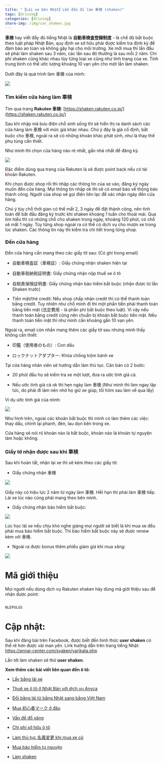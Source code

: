 ```yaml
---
title: "【Lái xe bên Nhật】Lần đầu đi làm 車検 (shaken)"
tags: [driving]
categories: [driving]
share-img: /img/car_shaken.jpg
---
```


**車検** hay viết đầy đủ tiếng Nhật là **自動車検査登録制度** - là chế độ bắt buộc theo luật pháp Nhật Bản, quy định xe sở hữu phải được kiểm tra định kỳ để đảm bảo an toàn và không gây hại cho môi trường. Xe mới mua thì lần đầu sẽ phải làm shaken sau 3 năm, các lần sau đó thường là sau mỗi 2 năm. Chi phí shaken cũng khác nhau tùy từng loại xe cũng như tình trạng của xe. Tính trung bình có thể ước lượng khoảng 10 vạn yên cho một lần làm shaken.

Dưới đây là quá trình làm 車検 của mình:

![](/img/car_shaken.jpg)

### Tìm kiếm cửa hàng làm 車検

<script async src="//pagead2.googlesyndication.com/pagead/js/adsbygoogle.js"></script>
<ins class="adsbygoogle"
     style="display:block; text-align:center;"
     data-ad-layout="in-article"
     data-ad-format="fluid"
     data-ad-client="ca-pub-2750437710821247"
     data-ad-slot="8905029259"></ins>
<script>
     (adsbygoogle = window.adsbygoogle || []).push({});
</script>

Tìm qua trang **Rakuten 車検**: [https://shaken.rakuten.co.jp/](https://shaken.rakuten.co.jp/)

Sau khi nhập mã bưu điện chỗ sinh sống thì sẽ hiển thị ra danh sách các cửa hàng làm 車検 với mức giá khác nhau. Chú ý đây là giá cố định, bắt buộc cho 車検, ngoài ra sẽ có những khoản khác phát sinh, như là thay thế phụ tùng cần thiết.

Như mình thì chọn cửa hàng nào rẻ nhất, gần nhà nhất để đăng ký.

![](/img/shaken_list_shop.png)

Đặc điểm dùng qua trang của Rakuten là sẽ được point back nếu có tài khoản Rakuten.

Khi chọn được shop rồi thì nhập các thông tin của xe vào, đăng ký ngày muốn đến cửa hàng. Mọi thông tin nhập ok thì sẽ có email báo về thông báo thành công. Người của shop sẽ gọi điện liên lạc để xác nhận ngày đến cửa hàng.

Chú ý tùy chỗ thời gian có thể mất 2, 3 ngày để đặt thành công, nên tính toán để bắt đầu đăng ký trước khi shaken khoảng 1 tuần cho thoải mái. Qua tìm hiểu thì có những chỗ cho shaken trong ngày, khoảng 120 phút, có chỗ sẽ mất 1 ngày. Tùy từng shop ngoài ra có thể có dịch vụ cho mượn xe trong lúc shaken. Các thông tin này thì kiểm tra chi tiết trong từng shop.

### Đến cửa hàng

Đến cửa hàng cần mang theo các giấy tờ sau: (Có ghi trong email)

* 自動車検査証（車検証）: Giấy chứng nhận shaken hiện tại

* 自動車税納税証明書: Giấy chứng nhận nộp thuế xe ô tô

* 自賠責保険証明書: Giấy chứng nhận bảo hiểm bắt buộc (nhận được từ lần Shaken trước)

* Tiền mặt/thẻ credit: Nếu shop chấp nhận credit thì có thể thanh toán bằng credit. Tuy nhiên như chỗ mình đi thì một phần tiền phải thanh toán bằng tiền mặt (法定費用 - là phần phí bắt buộc theo luật). Vì vậy nếu thanh toán bằng credit cũng nên chuẩn bị khoản bắt buộc tiền mặt. Nếu thanh toán tiền mặt thì như mình cần khoảng gần 10 vạn yên.

Ngoài ra, email còn nhắn mang thêm các giấy tờ sau nhưng mình thấy không cần thiết:

* 印鑑（使用者のもの）: Con dấu

* ロックナットアダプター: Khóa chống trộm bánh xe

Tại cửa hàng nhân viên sẽ hướng dẫn làm thủ tục. Căn bản có 2 bước:

* 20 phút đầu họ sẽ kiểm tra xe một lượt, đưa ra ước tính giá cả.

* Nếu ước tính giá cả ok thì hẹn ngày làm 車検 (Như mình thì làm ngay lập tức, do phải đi làm nên nhờ họ giữ xe giúp, tối hôm sau làm về qua lấy)


Ví dụ ước tính giá của mình:

![](/img/shaken_list_fee.jpg)

Như hình trên, ngoài các khoản bắt buộc thì mình có làm thêm các việc: thay dầu, chỉnh lại phanh, đèn, lau dọn bên trong xe.

Cửa hàng sẽ nói rõ khoản nào là bắt buộc, khoản nào là khoản tự nguyện làm hoặc không.

### Giấy tờ nhận được sau khi 車検

Sau khi hoàn tất, nhận lại xe thì sẽ kèm theo các giấy tờ:

<script async src="//pagead2.googlesyndication.com/pagead/js/adsbygoogle.js"></script>
<ins class="adsbygoogle"
     style="display:block; text-align:center;"
     data-ad-layout="in-article"
     data-ad-format="fluid"
     data-ad-client="ca-pub-2750437710821247"
     data-ad-slot="8905029259"></ins>
<script>
     (adsbygoogle = window.adsbygoogle || []).push({});
</script>

* Giấy chứng nhận 車検

![](/img/shaken_certificate.jpg)

Giấy này có hiệu lực 2 năm từ ngày làm 車検. Hết hạn thì phải làm 車検 tiếp. Lái xe lúc nào cũng phải mang theo bên mình.

* Giấy chứng nhận bảo hiểm bắt buộc:

![](/img/shaken_insurance.jpg)

Lúc học lái xe nếu chịu khó nghe giảng mọi người sẽ biết là khi mua xe đều phải mua bảo hiểm bắt buộc. Thì bảo hiểm bắt buộc này sẽ được renew kèm với 車検.

* Ngoài ra được bonus thêm phiếu giảm giá khi mua xăng:

![](/img/shaken_gasorine_coupon.jpg)

# Mã giới thiệu

Mọi người nếu dùng dịch vụ Rakuten shaken hãy dùng mã giới thiệu sau để nhận được point:

```text

NLEPULGS

```

# Cập nhật:

Sau khi đăng bài trên Facebook, được biết đến hình thức **user shaken** có thể rẻ hơn được vài man yên. Link hướng dẫn trên trang tiếng Nhật: https://annai-center.com/syaken/yarikata.php

Lần tới làm shaken sẽ thử **user shaken**.

**Xem thêm các bài viết liên quan đến ô tô:**

* [Lấy bằng lái xe](https://phuongnq.me/2018-06-08-driving-license-in-japan-part-1/)

* [Thuê xe ô tô ở Nhật Bản với dịch vụ Anyca](https://phuongnq.me/2018-06-30-thue-xe-qua-dich-vu-anyca/)

* [Đổi bằng lái từ bằng Nhật sang bằng Việt Nam](https://phuongnq.me/2018-08-22-doi-bang-nhat-sang-bang-viet/)

* [Mua 初心者マーク ở đâu](https://phuongnq.me/2018-08-27-use-new-user-mark-japan-driver/)

* [Vấn đề đổ xăng](https://phuongnq.me/2018-09-02-driving-in-japan-gasoline/)

* [Chi phí sở hữu ô tô](https://phuongnq.me/2018-09-07-how-much-a-car-cost-whole-life)

* [Làm thủ tục 名義変更 khi mua xe cũ](https://phuongnq.me/2018-11-03-thu-tuc-doi-ten-khi-mua-xe-oto)

* [Mua bảo hiểm tự nguyện](https://phuongnq.me/2018-11-18-first-time-car-insurance/)

* [Làm shaken](/2018-12-12-first-time-shaken)
